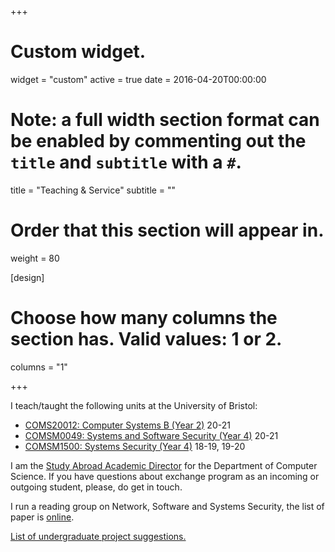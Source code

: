 +++
# Custom widget.
widget = "custom"
active = true
date = 2016-04-20T00:00:00

# Note: a full width section format can be enabled by commenting out the `title` and `subtitle` with a `#`.
title = "Teaching & Service"
subtitle = ""

# Order that this section will appear in.
weight = 80

[design]
  # Choose how many columns the section has. Valid values: 1 or 2.
  columns = "1"

+++

I teach/taught the following units at the University of Bristol:

- [COMS20012: Computer Systems B (Year 2)](https://cs-uob.github.io/COMS20012/) 20-21
- [COMSM0049: Systems and Software Security (Year 4)](https://cs-uob.github.io/COMSM0049/) 20-21
- [COMSM1500: Systems Security (Year 4)](https://www.bris.ac.uk/unit-programme-catalogue/UnitDetails.jsa?ayrCode=19%2F20&unitCode=COMSM1500) 18-19, 19-20

I am the [Study Abroad Academic Director](http://www.bristol.ac.uk/global-opportunities/go-abroad/search/study-abroad-academic-directors/) for the Department of Computer Science.
If you have questions about exchange program as an incoming or outgoing student,
please, do get in touch.

I run a reading group on Network, Software and Systems Security, the list of paper is [online](https://docs.google.com/spreadsheets/d/e/2PACX-1vT_NtVCEAWlfGueLGHlr6jdGgdnCCjqy5ubKgFQ_GABmk3MMeblrJi9zuMiUtwQp679bxzFC9smoyBP/pubhtml).

[List of undergraduate project suggestions.](https://cs-uob.github.io/COMSM0049/projects/list.html#open-projects-sanjay-andor-thomas)
